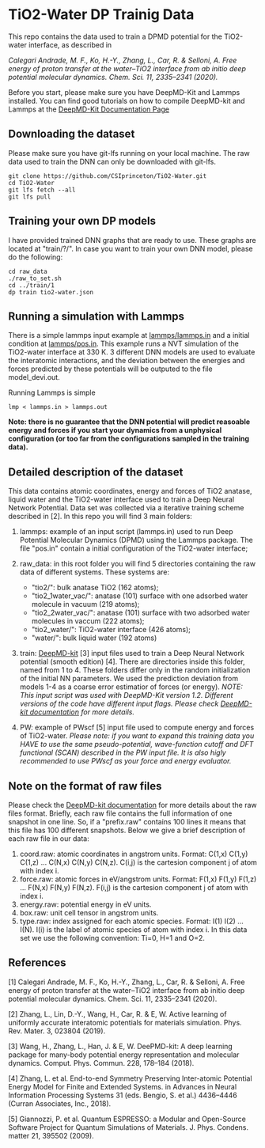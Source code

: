 # TiO2-Water DP Trainig Data #

This repo contains the data used to train a DPMD potential for the TiO2-water interface, as described in 

*Calegari Andrade, M. F., Ko, H.-Y., Zhang, L., Car, R. & Selloni, A. Free energy of proton transfer at the water–TiO2 interface from ab initio deep potential molecular dynamics. Chem. Sci. 11, 2335–2341 (2020).*

Before you start, please make sure you have DeepMD-Kit and Lammps installed. You can find good tutorials on how to compile DeepMD-kit and Lammps at the [DeepMD-Kit Documentation Page](https://docs.deepmodeling.com/projects/deepmd/en/master/)

## Downloading the dataset ##

Please make sure you have git-lfs running on your local machine. The raw data used to train the DNN can only be downloaded with git-lfs.

```
git clone https://github.com/CSIprinceton/TiO2-Water.git
cd TiO2-Water
git lfs fetch --all
git lfs pull
```

## Training your own DP models ##

I have provided trained DNN graphs that are ready to use. These graphs are located at "train/?/". In case you want to train your own DNN model, please do the following:

```
cd raw_data
./raw_to_set.sh
cd ../train/1
dp train tio2-water.json
```

## Running a simulation with Lammps ##

There is a simple lammps input example at [lammps/lammps.in](lammps/lammps.in) and a initial condition at [lammps/pos.in](lammps/pos.in). This example runs a NVT simulation of the TiO2-water interface at 330 K. 3 different DNN models are used to evaluate the interatomic interactions, and the deviation between the energies and forces predicted by these potentials will be outputed to the file model_devi.out.

Running Lammps is simple

```
lmp < lammps.in > lammps.out
```

**Note: there is no guarantee that the DNN potential will predict reasoable energy and forces if you start your dynamics from a unphysical configuration (or too far from the configurations sampled in the training data).**

## Detailed description of the dataset ##

This data contains atomic coordinates, energy and forces of TiO2 anatase, liquid water and the TiO2-water interface used to train a Deep Neural Network Potential. Data set was collected via a iterative training scheme described in [2]. In this repo you will find 3 main folders:

1. lammps: example of an input script (lammps.in) used to run Deep Potential Molecular Dynamics (DPMD) using the Lammps package. The file "pos.in" contain a initial configuration of the TiO2-water interface;

2. raw_data: in this root folder you will find 5 directories containing the raw data of different systems. These systems are: 
   * "tio2/": bulk anatase TiO2 (162 atoms); 
   * "tio2_1water_vac/": anatase (101) surface with one adsorbed water molecule in vacuum (219 atoms);
   * "tio2_2water_vac/": anatase (101) surface with two adsorbed water molecules in vaccum (222 atoms);
   * "tio2_water/": TiO2-water interface (426 atoms); 
   * "water/": bulk liquid water (192 atoms)

3. train: [DeepMD-kit](https://github.com/deepmodeling/deepmd-kit) [3] input files used to train a Deep Neural Network potential (smooth edition) [4]. There are directories inside this folder, named from 1 to 4. These folders differ only in the random initialization of the initial NN parameters. We used the prediction deviation from models 1-4 as a coarse error estimatior of forces (or energy).   *NOTE: This input script was used with DeepMD-Kit version 1.2. Different versions of the code have different input flags. Please check [DeepMD-kit documentation](https://deepmd.readthedocs.io/en/master/) for more details.*

4. PW: example of PWscf [5] input file used to compute energy and forces of TiO2-water. *Please note: if you want to expand this training data you HAVE to use the same pseudo-potential, wave-function cutoff and DFT functional (SCAN) described in the PW input file. It is also higly recommended to use PWscf as your force and energy evaluator.*

## Note on the format of raw files ##

   Please check the [DeepMD-kit documentation](https://deepmd.readthedocs.io/en/master/) for more details about the raw files format. Briefly, each raw file contains the full information of one snapshot in one line. So, if a "prefix.raw" contains 100 lines it means that this file has 100 different snapshots. Below we give a brief description of each raw file in our data:

   1. coord.raw: atomic coordinates in angstrom units. Format: C(1,x) C(1,y) C(1,z) ... C(N,x) C(N,y) C(N,z). C(i,j) is the cartesion component j of atom with index i.
   2. force.raw: atomic forces in eV/angstrom units. Format: F(1,x) F(1,y) F(1,z) ... F(N,x) F(N,y) F(N,z). F(i,j) is the cartesion component j of atom with index i.
   3. energy.raw: potential energy in eV units.
   4. box.raw: unit cell tensor in angstrom units.
   5. type.raw: index assigned for each atomic species. Format: I(1) I(2) ... I(N). I(i) is the label of atomic species of atom with index i. In this data set we use the following convention: Ti=0, H=1 and O=2.

## References ##

[1] Calegari Andrade, M. F., Ko, H.-Y., Zhang, L., Car, R. & Selloni, A. Free energy of proton transfer at the water–TiO2 interface from ab initio deep potential molecular dynamics. Chem. Sci. 11, 2335–2341 (2020).

[2] Zhang, L., Lin, D.-Y., Wang, H., Car, R. & E, W. Active learning of uniformly accurate interatomic potentials for materials simulation. Phys. Rev. Mater. 3, 023804 (2019).

[3] Wang, H., Zhang, L., Han, J. & E, W. DeePMD-kit: A deep learning package for many-body potential energy representation and molecular dynamics. Comput. Phys. Commun. 228, 178–184 (2018).

[4] Zhang, L. et al. End-to-end Symmetry Preserving Inter-atomic Potential Energy Model for Finite and Extended Systems. in Advances in Neural Information Processing Systems 31 (eds. Bengio, S. et al.) 4436–4446 (Curran Associates, Inc., 2018).

[5] Giannozzi, P. et al. Quantum ESPRESSO: a Modular and Open-Source Software Project for Quantum Simulations of Materials. J. Phys. Condens. matter 21, 395502 (2009). 
